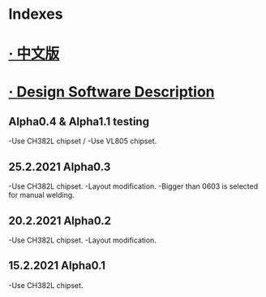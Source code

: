 # Indexes
# [· 中文版](READMEcn.md)

# [· Design Software Description](DSD.md)

Alpha0.4 & Alpha1.1 testing
---
-Use CH382L chipset / -Use VL805 chipset.

25.2.2021 Alpha0.3
---
-Use CH382L chipset.
-Layout modification.
-Bigger than 0603 is selected for manual welding.

20.2.2021 Alpha0.2
---
-Use CH382L chipset.
-Layout modification.

15.2.2021 Alpha0.1
---
-Use CH382L chipset.